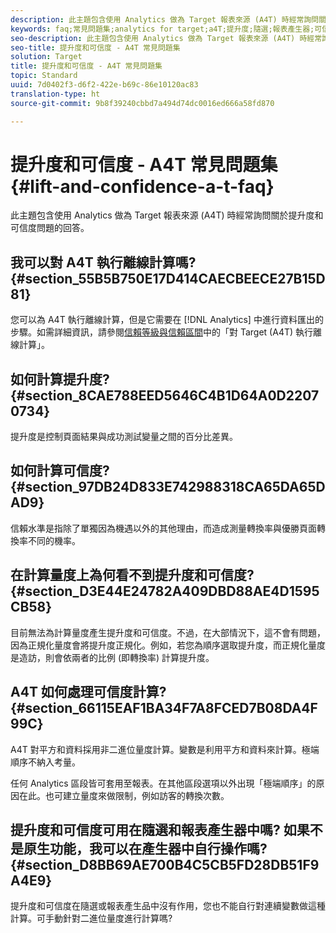 ```yaml
---
description: 此主題包含使用 Analytics 做為 Target 報表來源 (A4T) 時經常詢問關於提升度和可信度問題的回答。
keywords: faq;常見問題集;analytics for target;a4T;提升度;隨選;報表產生器;可信度
seo-description: 此主題包含使用 Analytics 做為 Target 報表來源 (A4T) 時經常詢問關於提升度和可信度問題的回答。
seo-title: 提升度和可信度 - A4T 常見問題集
solution: Target
title: 提升度和可信度 - A4T 常見問題集
topic: Standard
uuid: 7d0402f3-d6f2-422e-b69c-86e10120ac83
translation-type: ht
source-git-commit: 9b8f39240cbbd7a494d74dc0016ed666a58fd870

---
```



# 提升度和可信度 - A4T 常見問題集{#lift-and-confidence-a-t-faq}

此主題包含使用 Analytics 做為 Target 報表來源 (A4T) 時經常詢問關於提升度和可信度問題的回答。

## 我可以對 A4T 執行離線計算嗎? {#section_55B5B750E17D414CAECBEECE27B15D81}

您可以為 A4T 執行離線計算，但是它需要在 [!DNL Analytics] 中進行資料匯出的步驟。如需詳細資訊，請參閱[信賴等級與信賴區間](../../../c-reports/conversion-rate.md#concept_0D0002A1EBDF420E9C50E2A46F36629B)中的「對 Target (A4T) 執行離線計算」。

## 如何計算提升度? {#section_8CAE788EED5646C4B1D64A0D22070734}

提升度是控制頁面結果與成功測試變量之間的百分比差異。

## 如何計算可信度?  {#section_97DB24D833E742988318CA65DA65DAD9}

信賴水準是指除了單獨因為機遇以外的其他理由，而造成測量轉換率與優勝頁面轉換率不同的機率。

## 在計算量度上為何看不到提升度和可信度?  {#section_D3E44E24782A409DBD88AE4D1595CB58}

目前無法為計算量度產生提升度和可信度。不過，在大部情況下，這不會有問題，因為正規化量度會將提升度正規化。例如，若您為順序選取提升度，而正規化量度是造訪，則會依兩者的比例 (即轉換率) 計算提升度。

## A4T 如何處理可信度計算?  {#section_66115EAF1BA34F7A8FCED7B08DA4F99C}

A4T 對平方和資料採用非二進位量度計算。變數是利用平方和資料來計算。極端順序不納入考量。

任何 Analytics 區段皆可套用至報表。在其他區段選項以外出現「極端順序」的原因在此。也可建立量度來做限制，例如訪客的轉換次數。

## 提升度和可信度可用在隨選和報表產生器中嗎? 如果不是原生功能，我可以在產生器中自行操作嗎? {#section_D8BB69AE700B4C5CB5FD28DB51F9A4E9}

提升度和可信度在隨選或報表產生品中沒有作用，您也不能自行對連續變數做這種計算。可手動針對二進位量度進行計算嗎?
